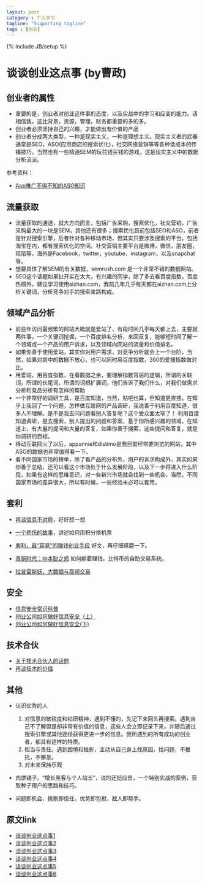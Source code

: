 ```yaml
---
layout: post
category : 个人学习
tagline: "Supporting tagline"
tags : [创业]
---
```

{% include JB/setup %}


# 谈谈创业这点事 (by曹政)

## 创业者的属性

- 重要的是，创业者对创业这件事的态度，以及实战中的学习和应变的能力。请相信我，这比背景，资源，管理，财务都重要的多的多。
- 创业者必须坚持自己的兴趣，才能做出有价值的产品
- 创业者分成两大类型，一种是现实主义，一种是理想主义。现实主义者的武器通常是SEO，ASO(应用商店的搜索优化)，社交网络营销等等各种低成本的传播技巧，当然也有一些精通SEM的玩花钱买钱的游戏，这是现实主义中的数据分析流派。

参考资料：

- [App推广不得不知的ASO知识](http://www.woshipm.com/operate/144458.html)

## 流量获取

- 流量获取的通道，就大方向而言，包括广告采购，搜索优化，社交营销，广告采购最大的一块是SEM，其他还有很多；搜索优化目前包括SEO和ASO，前者是针对搜索引擎，后者针对各种移动市场，但其实只要涉及搜索的平台，包括淘宝在内，都有搜索优化的空间。社交营销主要平台是微博，微信，朋友圈，陌陌等，海外是Facebook，twitter，youtube，instagram，以及snapchat等。
- 想要具体了解SEM的有关数据，semrush.com 是一个非常不错的数据网站。
- SEO这个话题如果扯开实在太大，有兴趣的同学，除了多去看百度指数，百度热榜外，建议学习使用aizhan.com，我前几年几乎每天都在aizhan.com上分析关键词，分析竞争对手的搜索来路构成。

## 领域产品分析
- 前些年访问最频繁的网站大概就是爱站了，有段时间几乎每天都上去，主要就两件事，一个关键词挖掘，一个百度排名分析，来回反复，能够短时间了解一个领域或一个产品的用户诉求，以及领域内网站的流量和价值排名。
- 如果你善于使用爱站，其实你对用户需求，对竞争分析就会上一个台阶，当然，如果对其中的数据不放心，也可以同时用百度指数，360的爱搜指数做对比。
- 用爱站，用百度指数，在看数据之余，要理解指数背后的逻辑，所谓的关联词，所谓的长尾词，所谓的词根扩展词，他们告诉了我们什么，对我们做需求分析和竞品分析有怎样的帮助
- 一个非常好的调研工具，是百度知道，当然，贴吧也算，但知道更直接。在知乎上我回了一个问题，怎样做互联网的产品调研，我说善于利用百度知道，很多人不理解。是不是我去问问题看别人答复呢？这个受众面太窄了！ 利用百度知道调研，是去搜索，别人提出的问题和答案，基于你所感兴趣的领域，在知道上，有大量的提问和大量的答复，如果你善于搜索，这些提问和答复，就是你调研的目标。
- 移动互联网火了以后，appannie和distimo是我目前经常要浏览的网站，其中ASO的数据也非常值得看一下。
- 看不同国家市场的榜单，除了看产品的分布外，用户的诉求构成外，其实如果你善于总结，还可以看这个市场处于什么发展阶段，以及下一步将进入什么阶段，如果有这样的思维意识，对一些新兴市场就会找到一些机会，当然，不同国家市场的差异很大，所以有时候，一些经验未必可以套用。

## 套利

- [再谈信息不对称](http://mp.weixin.qq.com/s?__biz=MzI0MjA1Mjg2Ng==&mid=209207805&idx=1&sn=87c41505c0ac82398fbf20c046b28c62&3rd=MzA3MDU4NTYzMw==&scene=6#rd)，好好想一想

- [一个悲伤的故事](http://mp.weixin.qq.com/s?__biz=MzI0MjA1Mjg2Ng==&mid=209577430&idx=2&sn=650e6df587f6f7f35e6aa40c80e7db8e&3rd=MzA3MDU4NTYzMw==&scene=6#rd)，讲述如何用积分换机票

- [套利，最“容易”的赚钱创业手段](http://mp.weixin.qq.com/s?__biz=MzI0MjA1Mjg2Ng==&mid=209549315&idx=1&sn=0303994c90940f5289b8254596c6846f&3rd=MzA3MDU4NTYzMw==&scene=6#rd) 好文，再仔细琢磨一下。

- [青铜时代：中本聪之惑](http://zhuanlan.zhihu.com/alfredyuan/20090944) 如何躺着赚钱。比特币的自助交易系统。

- [拉普雷斯妖，大数据与高频交易](http://zhuanlan.zhihu.com/alfredyuan/19778754)

## 安全

- [信息安全常识科普](http://mp.weixin.qq.com/s?__biz=MzI0MjA1Mjg2Ng==&mid=209560375&idx=1&sn=bcb767dbcc574045a2cc190702092e91&3rd=MzA3MDU4NTYzMw==&scene=6#rd)
- [创业公司如何做好信息安全（上）](http://mp.weixin.qq.com/s?__biz=MzI0MjA1Mjg2Ng==&mid=209570522&idx=1&sn=87002f1fe17c07abf078cfa4ec1d2844&3rd=MzA3MDU4NTYzMw==&scene=6#rd)
- [创业公司如何做好信息安全(下)](http://mp.weixin.qq.com/s?__biz=MzI0MjA1Mjg2Ng==&mid=209577430&idx=1&sn=6c8e445086ade96f220a9d465ae1a0b8&3rd=MzA3MDU4NTYzMw==&scene=6#rd)

## 技术合伙
- [关于技术合伙人的话题](http://mp.weixin.qq.com/s?__biz=MzI0MjA1Mjg2Ng==&mid=209595011&idx=1&sn=b0c4cb3ffefd11df302e0db1d938212f&3rd=MzA3MDU4NTYzMw==&scene=6#rd)
- [再谈技术的价值](http://mp.weixin.qq.com/s?__biz=MzI0MjA1Mjg2Ng==&mid=209602697&idx=1&sn=66ab2174a4f02d43289e87ed75aea89f&3rd=MzA3MDU4NTYzMw==&scene=6#rd)

## 其他

- 认识优秀的人

	1. 对信息的敏锐度和钻研精神，遇到不懂的，先记下来回头再搜索。遇到自己不了解但是却非常有价值的信息，这些人会立即记录下来，并随后通过搜索引擎或其他途径获得更进一步的信息。我所遇到的所有成功的创业者，都具有这样的特质。
	2. 担当与责任。遇到困境和挫折，主动从自己身上找原因，找问题，不推托，不懈怠。
	3. 对未来保持乐观

- 肉饼铺子。“增长黑客与个人站长”，说的还挺应景，一个特别实战的案例，获取种子用户的思路和技巧。

- 问题即机会，挑剔即信任，优势即包袱，敌人即帮手。

## 原文link
- [谈谈创业这点事1](http://mp.weixin.qq.com/s?__biz=MzI0MjA1Mjg2Ng==&mid=209141969&idx=1&sn=d413f83970ee920d9aa93b66678f7350&3rd=MzA3MDU4NTYzMw==&scene=6#rd)
- [谈谈创业这点事2](http://mp.weixin.qq.com/s?__biz=MzI0MjA1Mjg2Ng==&mid=209170103&idx=1&sn=f18d51dbc2232324860b763edd87745b&3rd=MzA3MDU4NTYzMw==&scene=6#rd)
- [谈谈创业这点事3](http://mp.weixin.qq.com/s?__biz=MzI0MjA1Mjg2Ng==&mid=209183252&idx=1&sn=a70a5da9cc7a06ffe7668e5c40b39cb8&3rd=MzA3MDU4NTYzMw==&scene=6#rd)
- [谈谈创业这点事4](http://mp.weixin.qq.com/s?__biz=MzI0MjA1Mjg2Ng==&mid=209220279&idx=1&sn=d2b835b7680b07f9bf29b7fdaf0fd6e3&3rd=MzA3MDU4NTYzMw==&scene=6#rd)
- [谈谈创业这点事5](http://mp.weixin.qq.com/s?__biz=MzI0MjA1Mjg2Ng==&mid=209323491&idx=1&sn=6942bdaf9a6a5d1f990492ec98c524ca&3rd=MzA3MDU4NTYzMw==&scene=6#rd)
- [谈谈创业这点事6](http://mp.weixin.qq.com/s?__biz=MzI0MjA1Mjg2Ng==&mid=209356954&idx=1&sn=c03c2e0b7c3ffbf036b03ab9015a5778&3rd=MzA3MDU4NTYzMw==&scene=6#rd)

